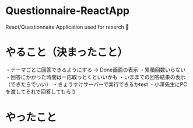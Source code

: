 # Questionnaire-ReactApp

React/Questionnaire Application used for reserch 🧪

# やること（決まったこと）

・テーマごとに回答できるようにする → Done画面の表示
・累積回数いらない
・回答にかかった時間は一応取っとくといいかも
・いままでの回答結果の表示（できたらでいい）
・きょうすけサーバーで実行できるかtest
・小澤先生にPCを渡してそれで回答してもらう

# やったこと